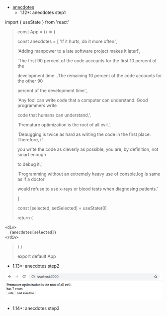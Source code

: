- [anecdotes](https://fullstackopen.com/en/part1/a_more_complex_state_debugging_react_apps)
   - 1.12*: anecdotes step1

import { useState } from 'react'

>const App = () => {
>
>  const anecdotes = [
>    'If it hurts, do it more often.',
>
>    'Adding manpower to a late software project makes it later!',
>
>    'The first 90 percent of the code accounts for the first 10 percent of the 
>
>development time...The remaining 10 percent of the code accounts for the other 90 
>
>percent of the development time.',
>
>    'Any fool can write code that a computer can understand. Good programmers write 
>
>code that humans can understand.',
>
>    'Premature optimization is the root of all evil.',
>
>    'Debugging is twice as hard as writing the code in the first place. Therefore, if 
>
>you write the code as cleverly as possible, you are, by definition, not smart enough 
>
>to debug it.',
>
>    'Programming without an extremely heavy use of console.log is same as if a doctor 
>
>would refuse to use x-rays or blood tests when diagnosing patients.'
>
>  ]
>   
>  const [selected, setSelected] = useState(0)
>
>  return (

    <div>
      {anecdotes[selected]}
    </div>

>   )
>}
>
>export default App

   - 1.13*: anecdotes step2
   
![Expand your application so that you can vote for the displayed anecdote.](./19a.png)
   - 1.14*: anecdotes step3
